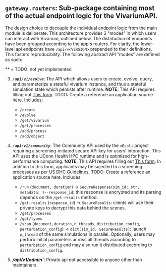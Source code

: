 ## ``gateway.routers``: Sub-package containing most of the actual endpoint logic for the VivariumAPI. 

The design choice to decouple the individual endpoint logic from the main module is deliberate. This architecture provides 3 "modes" in which
users can interact with Vivarium, outlined below. The distribution of endpoints have been grouped according to the app's routers. For clarity, the lower-level api endpoints have ``/api/v<VERSION>`` prepended to their definitions. This fosters reproducibility. The following abstract API "modes" are defined as such:

** = TODO: not yet implemented

3. _**``/api/v1/evolve``**_: The API which allows users to create, evolve, query, and parameterize a stateful vivarium instance, and thus a stateful simulation state which persists after runtime.  **NOTE**: This API requires filling out [This form](). TODO: Create a reference an application source here. Includes:
    - `/create`
    - `/evolve`
    - `/get/vivarium`
    - `/get/processes`
    - `/add/process`
    - `/add/object`

4. _**``/api/v1/community``**_: The Community API used by the `vEcoli` project requiring a screening-initiated secure API key for users' interaction. This API uses the UConn Health HPC runtime and is optimized for high-performance computing. **NOTE**: This API requires filling out [This form](). In addition to this form, applicants may be sujected to a screening processes as per [US DHC Guidelines](). TODO: Create a reference an application source here. Includes:
    - `/run`  (`document, duration`) -> `SecureResponse(sim_id: str, metadata: )--response_id`: this response is encrypted and its parsing depends on the `/get-results` method.
    - `/get-results`  (`response_id`) -> `SecureResults`: clients will use their private keys to decrypt this data behind the scenes.
    - `/get/processes`
    - `/get/types`
    - `/scan`  (`document`, `duration`, `n_threads`, `distribution_config`, `perturbation_config`) -> `dict[sim_id, SecureResults]`: launch `n_thread` of the same simulations in parallel. Optionally, users may perturb initial parameters across all threads according to `perturbation_config` and may also run it distributed according to `distribution_config`.

7. _**/api/v1/admin`**_: Private api not accessible to anyone other than maintainers.
